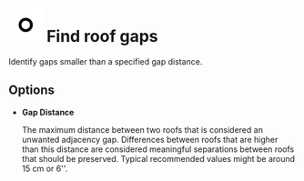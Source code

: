 # ![](../../.gitbook/assets/find-adjacency-gaps.svg#thumbnail) Find roof gaps

Identify gaps smaller than a specified gap distance.

## Options

* **Gap Distance**

  The maximum distance between two roofs that is considered an unwanted adjacency gap. Differences between roofs that are higher than this distance are considered meaningful separations between roofs that should be preserved. Typical recommended values might be around 15 cm or 6''.

<style>
img[src*="#thumbnail"] {
   width:50px;
   height:50px;
}
</style>